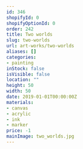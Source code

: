 ```yaml
---
id: 346
shopifyId: 0
shopifyOptionId: 0
order: 242
title: Two worlds
slug: two-worlds
url: art-works/two-worlds
aliases: []
categories:
- painting
inStock: false
isVisible: false
location: ""
height: 50
width: 50
date: 2019-01-01T00:00:00Z
materials:
- canvas
- acrylic
- ink
- marker
price: -1
mainImage: two_worlds.jpg
---
```

